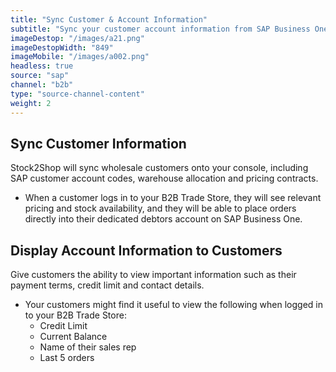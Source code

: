```yaml
---
title: "Sync Customer & Account Information"
subtitle: "Sync your customer account information from SAP Business One to the B2B Trade Store."
imageDestop: "/images/a21.png"
imageDestopWidth: "849"
imageMobile: "/images/a002.png"
headless: true
source: "sap"
channel: "b2b"
type: "source-channel-content"
weight: 2
---
```


## Sync Customer Information
Stock2Shop will sync wholesale customers onto your console, including SAP customer account codes, warehouse allocation and pricing contracts.

- When a customer logs in to your B2B Trade Store, they will see relevant pricing and stock availability, and they will be able to place orders directly into their dedicated debtors account on SAP Business One.
 
## Display Account Information to Customers
Give customers the ability to view important information such as their payment terms, credit limit and contact details. 

- Your customers might find it useful to view the following when logged in to your B2B Trade Store: 
  - Credit Limit 
  - Current Balance
  - Name of their sales rep 
  - Last 5 orders

